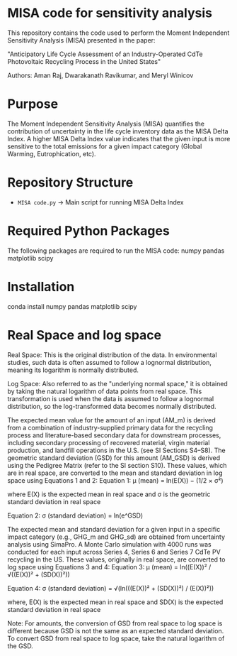 # MISA code for sensitivity analysis
This repository contains the code used to perform the Moment Independent Sensitivity Analysis (MISA) presented in the paper:

"Anticipatory Life Cycle Assessment of an Industry-Operated CdTe Photovoltaic Recycling Process in the United States"

Authors: Aman Raj, Dwarakanath Ravikumar, and Meryl Winicov

# Purpose
The Moment Independent Sensitivity Analysis (MISA) quantifies the contribution of uncertainty in the life cycle inventory data as the MISA Delta Index. A higher MISA Delta Index value indicates that the given input is more sensitive to the total emissions for a given impact category (Global Warming, Eutrophication, etc).

# Repository Structure
- `MISA code.py`                                         → Main script for running MISA Delta Index

# Required Python Packages
The following packages are required to run the MISA code:
numpy
pandas
matplotlib
scipy

# Installation
conda install numpy pandas matplotlib scipy

# Real Space and log space
Real Space: This is the original distribution of the data. In environmental studies, such data is often assumed to follow a lognormal distribution, meaning its logarithm is normally distributed.

Log Space: Also referred to as the "underlying normal space," it is obtained by taking the natural logarithm of data points from real space. This transformation is used when the data is assumed to follow a lognormal distribution, so the log-transformed data becomes normally distributed.

The expected mean value for the amount of an input (AM_m) is derived from a combination of industry-supplied primary data for the recycling process and literature-based secondary data for downstream processes, including secondary processing of recovered material, virgin material production, and landfill operations in the U.S. (see SI Sections S4–S8). The geometric standard deviation (GSD) for this amount (AM_GSD) is derived using the Pedigree Matrix (refer to the SI section S10). These values, which are in real space, are converted to the mean and standard deviation in log space using Equations 1 and 2:
Equation 1: μ (mean) = ln(E(X)) − (1/2 × σ²)

where E(X) is the expected mean in real space and σ is the geometric standard deviation in real space

Equation 2: σ (standard deviation) = ln(e^GSD)

The expected mean and standard deviation for a given input in a specific impact category (e.g., GHG_m and GHG_sd) are obtained from uncertainty analysis using SimaPro. A Monte Carlo simulation with 4000 runs was conducted for each input across Series 4, Series 6 and Series 7 CdTe PV recycling in the US. These values, originally in real space, are converted to log space using Equations 3 and 4:
Equation 3: μ (mean) = ln((E(X))² / √((E(X))² + (SD(X))²))

Equation 4: σ (standard deviation) = √(ln(((E(X))² + (SD(X))²) / (E(X))²))

where, E(X) is the expected mean in real space and SD(X) is the expected standard deviation in real space

Note: For amounts, the conversion of GSD from real space to log space is different because GSD is not the same as an expected standard deviation. To convert GSD from real space to log space, take the natural logarithm of the GSD.

